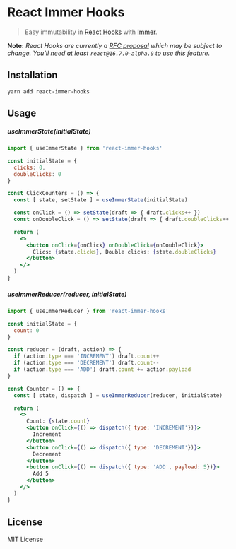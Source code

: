 # React Immer Hooks

> Easy immutability in [React Hooks](https://reactjs.org/docs/hooks-intro.html) with [Immer](https://github.com/mweststrate/immer).

**Note:** _React Hooks are currently a [RFC proposal](https://github.com/reactjs/rfcs/pull/68) which may be subject to change. You'll need at least `react@16.7.0-alpha.0` to use this feature._

## Installation

`yarn add react-immer-hooks`

## Usage

##### useImmerState(initialState)

```jsx
import { useImmerState } from 'react-immer-hooks'

const initialState = {
  clicks: 0,
  doubleClicks: 0
}

const ClickCounters = () => {
  const [ state, setState ] = useImmerState(initialState)

  const onClick = () => setState(draft => { draft.clicks++ })
  const onDoubleClick = () => setState(draft => { draft.doubleClicks++ })

  return (
    <>
      <button onClick={onClick} onDoubleClick={onDoubleClick}>
        Clics: {state.clicks}, Double clicks: {state.doubleClicks}
      </button>
    </>
  )
}
```

##### useImmerReducer(reducer, initialState)

```jsx
import { useImmerReducer } from 'react-immer-hooks'

const initialState = {
  count: 0
}

const reducer = (draft, action) => {
  if (action.type === 'INCREMENT') draft.count++
  if (action.type === 'DECREMENT') draft.count--
  if (action.type === 'ADD') draft.count += action.payload
}

const Counter = () => {
  const [ state, dispatch ] = useImmerReducer(reducer, initialState)

  return (
    <>
      Count: {state.count}
      <button onClick={() => dispatch({ type: 'INCREMENT'})}>
        Increment
      </button>
      <button onClick={() => dispatch({ type: 'DECREMENT'})}>
        Decrement
      </button>
      <button onClick={() => dispatch({ type: 'ADD', payload: 5})}>
        Add 5
      </button>
    </>
  )
}
```

## License

MIT License
